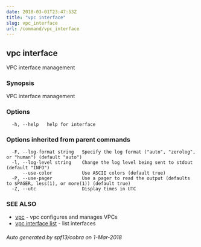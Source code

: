 ```yaml
---
date: 2018-03-01T23:47:53Z
title: "vpc interface"
slug: vpc_interface
url: /command/vpc_interface
---
```

## vpc interface

VPC interface management

### Synopsis


VPC interface management

### Options

```
  -h, --help   help for interface
```

### Options inherited from parent commands

```
  -F, --log-format string   Specify the log format ("auto", "zerolog", or "human") (default "auto")
  -l, --log-level string    Change the log level being sent to stdout (default "INFO")
      --use-color           Use ASCII colors (default true)
  -P, --use-pager           Use a pager to read the output (defaults to $PAGER, less(1), or more(1)) (default true)
  -Z, --utc                 Display times in UTC
```

### SEE ALSO
* [vpc](/command/vpc)	 - vpc configures and manages VPCs
* [vpc interface list](/command/vpc_interface_list)	 - list interfaces

###### Auto generated by spf13/cobra on 1-Mar-2018
